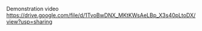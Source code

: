 Demonstration video
https://drive.google.com/file/d/1TvoBwDNX_MKtKWsAeLBp_X3s40pLtoDX/view?usp=sharing
